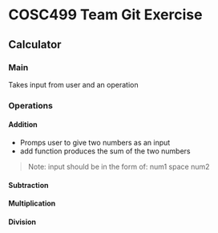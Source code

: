 # COSC499 Team Git Exercise

## Calculator

### Main
Takes input from user and an operation

### Operations

#### Addition
* Promps user to give two numbers as an input
* add function produces the sum of the two numbers
> Note: input should be in the form of: num1 space num2

#### Subtraction

#### Multiplication

#### Division
